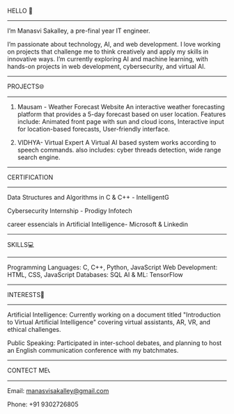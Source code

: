  HELLO 👋
_________________________________________________________________________________________________________________________________________________________________________________________________________________________________________________________
I’m Manasvi Sakalley, a pre-final year IT engineer. 

I’m passionate about technology, AI, and web development. I love working on projects that challenge me to think creatively and apply my skills in innovative ways.
I’m currently exploring AI and machine learning, with hands-on projects in web development, cybersecurity, and virtual AI.
_______________________________________________________________________________________________________________________________________________________________________________________________
PROJECTS🌐
____________________________________________________________________________________________________________________________________________________________________________________________
1. Mausam - Weather Forecast Website
An interactive weather forecasting platform that provides a 5-day forecast based on user location. Features include:
Animated front page with sun and cloud icons,
Interactive input for location-based forecasts,
User-friendly interface.

2. VIDHYA- Virtual Expert
A Virtual AI based system works according to speech commands. also includes:
cyber threads detection,
wide range search engine.
______________________________________________________________________________________________________________________________________________________________________________________________
CERTIFICATION
___________________________________________________________________________________________________________________________________________________________________________________________
Data Structures and Algorithms in C & C++ - IntelligentG


Cybersecurity Internship - Prodigy Infotech 


career essencials in Artificial Intelligence- Microsoft & Linkedin
____________________________________________________________________________________________________________________________________________________________________________________________
SKILLS💻
_____________________________________________________________________________________________________________________________________________________________________________________________
Programming Languages: C, C++, Python, JavaScript
Web Development: HTML, CSS, JavaScript
Databases: SQL
AI & ML: TensorFlow 
____________________________________________________________________________________________________________________________________________________________________________________________
INTERESTS🤖
____________________________________________________________________________________________________________________________________________________________________________________________
Artificial Intelligence: Currently working on a document titled "Introduction to Virtual Artificial Intelligence" covering virtual assistants, AR, VR, and ethical challenges.

Public Speaking: Participated in inter-school debates, and planning to host an English communication conference with my batchmates.
___________________________________________________________________________________________________________________________________________________________________________________________
CONTECT ME📞
___________________________________________________________________________________________________________________________________________________________________________________________
Email: manasvisakalley@gmail.com

Phone: +91 9302726805
